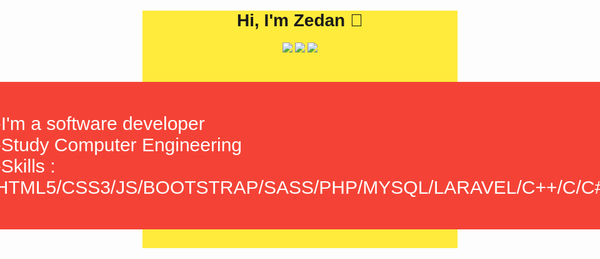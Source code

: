 <div style="background-color: #ffeb3b; font-family: Arial, Helvetica, sans-serif;">
    <h1 align="center">Hi, I'm Zedan 👋</h1>
<p align="center">
    <a href="https://twitter.com/ZedanMohamed8"><img src="https://img.shields.io/badge/twitter-%231FA1F1?style=flat&logo=twitter&logoColor=white"/></a>
    <a href="https://www.linkedin.com/in/zedan-mohamed-43505b227/"><img src="https://img.shields.io/badge/linkedin-%230177B5?style=flat&logo=linkedin&logoColor=white"/></a>
    <a href="https://www.instagram.com/zedanmohamedd/"><img src="https://img.shields.io/badge/instagram-%23E4415F?style=flat&logo=instagram&logoColor=white"/></a>
  </p>
  <div style="display: flex; align-items: center;justify-content: center;">
    <P style="background: #f44336;padding:50px;color:#fff;font-size: 30px;border-radius: 6px;">  
        <span>-I'm a software developer</span> <br>
        <span>-Study Computer Engineering</span> <br>
        <span>-Skills : 
            HTML5/CSS3/JS/BOOTSTRAP/SASS/PHP/MYSQL/LARAVEL/C++/C/C#
        </span>

    

</div>
  



